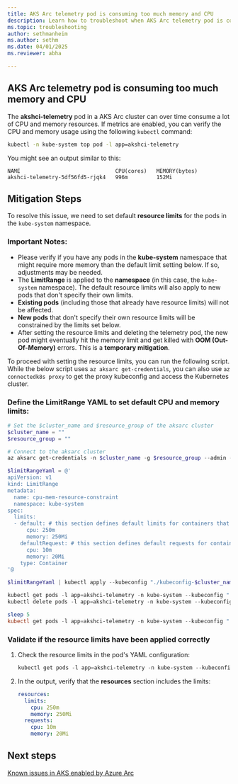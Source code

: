 ```yaml
---
title: AKS Arc telemetry pod is consuming too much memory and CPU
description: Learn how to troubleshoot when AKS Arc telemetry pod is consuming too much memory and CPU
ms.topic: troubleshooting
author: sethmanheim
ms.author: sethm
ms.date: 04/01/2025
ms.reviewer: abha

---
```


## AKS Arc telemetry pod is consuming too much memory and CPU

The **akshci-telemetry** pod in a AKS Arc cluster can over time consume a lot of CPU and memory resources. If metrics are enabled, you can verify the CPU and memory usage using the following `kubectl` command:

```bash
kubectl -n kube-system top pod -l app=akshci-telemetry
```

You might see an output similar to this:

```output
NAME                              CPU(cores)   MEMORY(bytes)
akshci-telemetry-5df56fd5-rjqk4   996m         152Mi
```

## Mitigation Steps

To resolve this issue, we need to set default **resource limits** for the pods in the `kube-system` namespace.

### Important Notes:
- Please verify if you have any pods in the **kube-system** namespace that might require more memory than the default limit setting below. If so, adjustments may be needed.
- The **LimitRange** is applied to the **namespace** (in this case, the `kube-system` namespace). The default resource limits will also apply to new pods that don't specify their own limits.
- **Existing pods** (including those that already have resource limits) will not be affected.
- **New pods** that don't specify their own resource limits will be constrained by the limits set below.
- After setting the resource limits and deleting the telemetry pod, the new pod might eventually hit the memory limit and get killed with **OOM (Out-Of-Memory)** errors. This is a **temporary mitigation**.
  
To proceed with setting the resource limits, you can run the following script. While the below script uses `az aksarc get-credentials`, you can also use `az connectedk8s proxy` to get the proxy kubeconfig and access the Kubernetes cluster.

### Define the **LimitRange YAML** to set default CPU and memory limits:

```powershell
# Set the $cluster_name and $resource_group of the aksarc cluster
$cluster_name = ""
$resource_group = ""

# Connect to the aksarc cluster
az aksarc get-credentials -n $cluster_name -g $resource_group --admin -f "./kubeconfig-$cluster_name"

$limitRangeYaml = @'
apiVersion: v1
kind: LimitRange
metadata:
  name: cpu-mem-resource-constraint
  namespace: kube-system
spec:
  limits:
  - default: # this section defines default limits for containers that haven't specified any limits
      cpu: 250m
      memory: 250Mi
    defaultRequest: # this section defines default requests for containers that haven't specified any requests
      cpu: 10m
      memory: 20Mi
    type: Container
'@

$limitRangeYaml | kubectl apply --kubeconfig "./kubeconfig-$cluster_name" -f -

kubectl get pods -l app=akshci-telemetry -n kube-system --kubeconfig "./kubeconfig-$cluster_name"
kubectl delete pods -l app=akshci-telemetry -n kube-system --kubeconfig "./kubeconfig-$cluster_name"

sleep 5
kubectl get pods -l app=akshci-telemetry -n kube-system --kubeconfig "./kubeconfig-$cluster_name"
```

### Validate if the resource limits have been applied correctly

1. Check the resource limits in the pod's YAML configuration:
   ```powershell
   kubectl get pods -l app=akshci-telemetry -n kube-system --kubeconfig "./kubeconfig-$cluster_name" -o yaml
   ```

2. In the output, verify that the **resources** section includes the limits:
   ```yaml
   resources:
     limits:
       cpu: 250m
       memory: 250Mi
     requests:
       cpu: 10m
       memory: 20Mi
   ```

## Next steps

[Known issues in AKS enabled by Azure Arc](aks-known-issues.md)
